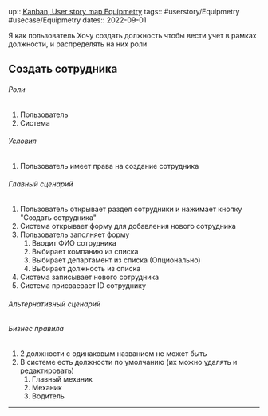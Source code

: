 up:: [Kanban, User story map Equipmetry](../Kanban,%20User%20story%20map%20Equipmetry.md)
tags:: #userstory/Equipmetry  #usecase/Equipmetry 
dates:: 2022-09-01

Я как пользователь
Хочу создать должность
чтобы вести учет в рамках должности, и распределять на них роли


## Создать сотрудника

###### Роли
1. Пользователь
2. Система

###### Условия
1. Пользователь имеет права на создание сотрудника

###### Главный сценарий
1. Пользователь открывает раздел сотрудники и нажимает кнопку "Создать сотрудника"
2. Система открывает форму для добавления нового сотрудника
3. Пользователь заполняет форму 
	1. Вводит ФИО сотрудника 
	2. Выбирает компанию из списка 
	3. Выбирает департамент из списка (Опционально)
	4. Выбирает должность из списка
5. Система записывает нового сотрудника
6. Система присваевает ID сотруднику


###### Альтернативный сценарий


###### Бизнес правила
1. 2 должности с одинаковым названием не может быть
2. В системе есть должности по умолчанию (их можно удалять и редактировать)
	1. Главный механик
	2. Механик
	3. Водитель


---
